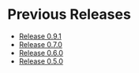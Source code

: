 # Previous Releases

- [Release 0.9.1](0.9.1.md)
- [Release 0.7.0](0.7.0.md)
- [Release 0.6.0](0.6.0.md)
- [Release 0.5.0](0.5.0.md)
